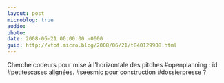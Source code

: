 ```yaml
---
layout: post
microblog: true
audio: 
photo: 
date: 2008-06-21 00:00:00 -0000
guid: http://xtof.micro.blog/2008/06/21/t840129908.html
---
```

Cherche codeurs pour mise à l'horizontale des pitches #openplanning : id #petitescases alignées. #seesmic pour construction #dossierpresse ?
